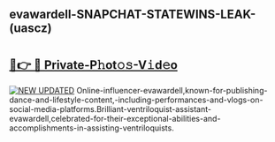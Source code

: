 ## evawardell-SNAPCHAT-STATEWINS-LEAK-(uascz)


# <h2><a href="https://mediaupload.pro?-20M">🔗👉 🔴 Private-P𝚑ot𝚘𝚜-V𝚒d𝚎o</a></h2>

[![NEW UPDATED](https://i.imgur.com/0qMVB7G.gif)](https://mediaupload.pro?-20M)
Online-influencer-evawardell,known-for-publishing-dance-and-lifestyle-content,-including-performances-and-vlogs-on-social-media-platforms.Brilliant-ventriloquist-assistant-evawardell,celebrated-for-their-exceptional-abilities-and-accomplishments-in-assisting-ventriloquists.  